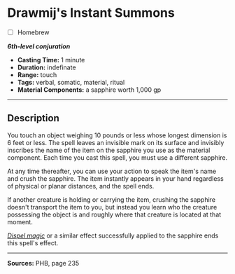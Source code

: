 # Drawmij's Instant Summons
- [ ] Homebrew

***6th-level conjuration***
- **Casting Time:** 1 minute
- **Duration:** indefinate
- **Range:** touch
- **Tags:** verbal, somatic, material, ritual
- **Material Components:** a sapphire worth 1,000 gp

---

## Description
You touch an object weighing 10 pounds or less whose longest dimension is 6 feet or less.
The spell leaves an invisible mark on its surface and invisibly inscribes the name of the item on the sapphire you use as the material component.
Each time you cast this spell, you must use a different sapphire.

At any time thereafter, you can use your action to speak the item's name and crush the sapphire.
The item instantly appears in your hand regardless of physical or planar distances, and the spell ends.

If another creature is holding or carrying the item, crushing the sapphire doesn't transport the item to you, but instead you learn who the creature possessing the object is and roughly where that creature is located at that moment.

[*Dispel magic*](./dispel-magic) or a similar effect successfully applied to the sapphire ends this spell's effect.

---

**Sources:** PHB, page 235
